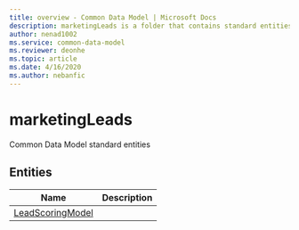 ```yaml
---
title: overview - Common Data Model | Microsoft Docs
description: marketingLeads is a folder that contains standard entities related to the Common Data Model.
author: nenad1002
ms.service: common-data-model
ms.reviewer: deonhe
ms.topic: article
ms.date: 4/16/2020
ms.author: nebanfic
---
```


# marketingLeads

Common Data Model standard entities  

## Entities

|Name|Description|
|---|---|
|[LeadScoringModel](LeadScoringModel.md)||
